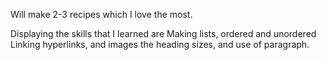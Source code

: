 Will make 2-3 recipes which I love the most. 

Displaying the skills that I learned are 
Making lists, ordered and unordered
Linking hyperlinks, and images
the heading sizes, and use of paragraph.

